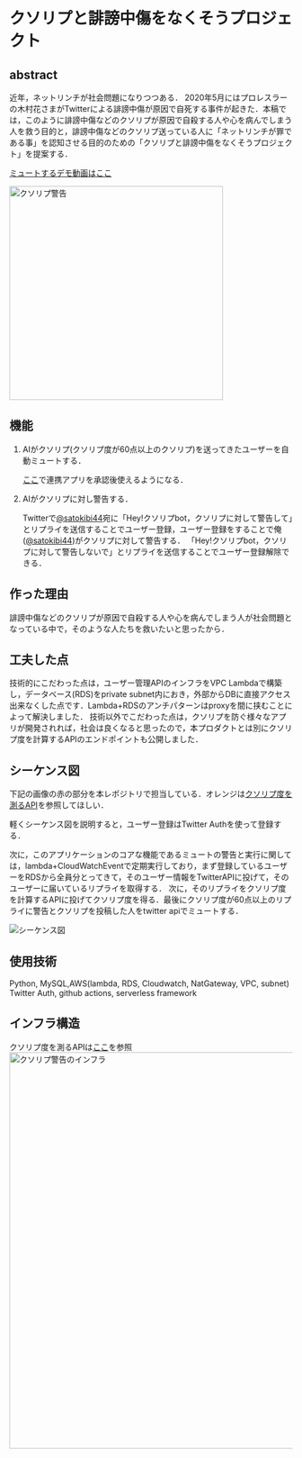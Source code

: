 # クソリプと誹謗中傷をなくそうプロジェクト
## abstract
近年，ネットリンチが社会問題になりつつある．
2020年5月にはプロレスラーの木村花さまがTwitterによる誹謗中傷が原因で自死する事件が起きた．本稿では，このように誹謗中傷などのクソリプが原因で自殺する人や心を病んでしまう人を救う目的と，誹謗中傷などのクソリプ送っている人に「ネットリンチが罪である事」を認知させる目的のための「クソリプと誹謗中傷をなくそうプロジェクト」を提案する．

[ミュートするデモ動画はここ](https://www.youtube.com/watch?v=UTLDZ1VVu5I)

<img width="380" alt="クソリプ警告" src="https://user-images.githubusercontent.com/52820882/134812732-fa0ce121-5403-4f31-8529-850654666c89.png">

## 機能
1. AIがクソリプ(クソリプ度が60点以上のクソリプ)を送ってきたユーザーを自動ミュートする．

    [ここ](https://41pu0ds06l.execute-api.us-east-2.amazonaws.com/default/twitter-api-callback?oauth_token=a&oauth_verifier=a)で連携アプリを承認後使えるようになる．
2. AIがクソリプに対し警告する．

    Twitterで[@satokibi44](https://twitter.com/satokibi44)宛に「Hey!クソリプbot，クソリプに対して警告して」とリプライを送信することでユーザー登録，ユーザー登録をすることで俺([@satokibi44](https://twitter.com/satokibi44))がクソリプに対して警告する．
    「Hey!クソリプbot，クソリプに対して警告しないで」とリプライを送信することでユーザー登録解除できる．
    
## 作った理由
誹謗中傷などのクソリプが原因で自殺する人や心を病んでしまう人が社会問題となっている中で，そのような人たちを救いたいと思ったから．

## 工夫した点
技術的にこだわった点は，ユーザー管理APIのインフラをVPC Lambdaで構築し，データベース(RDS)をprivate subnet内におき，外部からDBに直接アクセス出来なくした点です．Lambda+RDSのアンチパターンはproxyを間に挟むことによって解決しました．
技術以外でこだわった点は，クソリプを防ぐ様々なアプリが開発されれば，社会は良くなると思ったので，本プロダクトとは別にクソリプ度を計算するAPIのエンドポイントも公開しました．


## シーケンス図
下記の画像の赤の部分を本レポジトリで担当している．オレンジは[クソリプ度を測るAPI](https://github.com/satokibi44/Kusorep_API)を参照してほしい．

軽くシーケンス図を説明すると，ユーザー登録はTwitter Authを使って登録する．

次に，このアプリケーションのコアな機能であるミュートの警告と実行に関しては，lambda+CloudWatchEventで定期実行しており，まず登録しているユーザーをRDSから全員分とってきて，そのユーザー情報をTwitterAPIに投げて，そのユーザーに届いているリプライを取得する．
次に，そのリプライをクソリプ度を計算するAPIに投げてクソリプ度を得る．最後にクソリプ度が60点以上のリプライに警告とクソリプを投稿した人をtwitter apiでミュートする．

<img alt="シーケンス図" src="https://user-images.githubusercontent.com/52820882/134813318-4d2c9b8d-5cab-43bb-8936-9fd2ee1aed66.png">

## 使用技術
Python, MySQL,AWS(lambda, RDS, Cloudwatch, NatGateway, VPC, subnet) Twitter Auth, github actions, serverless framework
## インフラ構造
クソリプ度を測るAPIは[ここ](https://github.com/satokibi44/Kusorep_API)を参照
<img width="704" alt="クソリプ警告のインフラ" src="https://user-images.githubusercontent.com/52820882/134812949-5c0c5c9a-485d-4824-b2a3-7bf80fc07aca.png">
